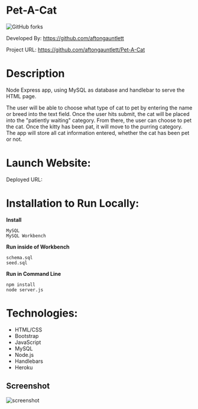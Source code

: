 # Pet-A-Cat

![GitHub forks](https://img.shields.io/github/forks/aftongauntlett/Pet-A-Cat?style=social)


Developed By: https://github.com/aftongauntlett

Project URL: https://github.com/aftongauntlett/Pet-A-Cat 


# Description
Node Express app, using MySQL as database and handlebar to serve the HTML page. 

The user will be able to choose what type of cat to pet by entering the name or breed into the text field. Once the user hits submit, the cat will be placed into the "patiently waiting" category. From there, the user can choose to pet the cat. Once the kitty has been pat, it will move to the purring category. The app will store all cat information entered, whether the cat has been pet or not.

# Launch Website:

Deployed URL: 

# Installation to Run Locally:

__Install__

```
MySQL
MySQL Workbench
``` 

__Run inside of Workbench__

```
schema.sql 
seed.sql
``` 

__Run in Command Line__

```
npm install 
node server.js
``` 

# Technologies: 

* HTML/CSS
* Bootstrap
* JavaScript
* MySQL
* Node.js
* Handlebars
* Heroku

## Screenshot

![screenshot](https://i.imgur.com/hBmneVl.jpg)





